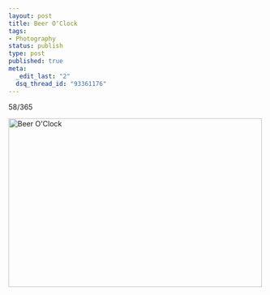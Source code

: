 ```yaml
--- 
layout: post
title: Beer O'Clock
tags: 
- Photography
status: publish
type: post
published: true
meta: 
  _edit_last: "2"
  dsq_thread_id: "93361176"
---
```

58/365

<a href="http://www.flickr.com/photos/aaronbrethorst/3315974940/" title="Beer O'Clock by aaronbrethorst, on Flickr"><img src="http://farm4.static.flickr.com/3430/3315974940_fda6c4ec6c.jpg" width="500" height="333" alt="Beer O'Clock" /></a>
